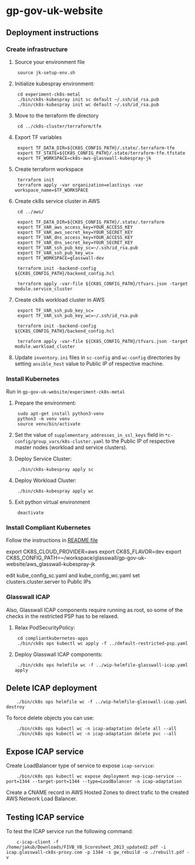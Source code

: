 # gp-gov-uk-website

## Deployment instructions

### Create infrastructure

1. Source your environment file

        source jk-setup-env.sh

2. Initialize kubespray environment:

        cd experiment-ck8s-metal
        ./bin/ck8s-kubespray init sc default ~/.ssh/id_rsa.pub
        ./bin/ck8s-kubespray init wc default ~/.ssh/id_rsa.pub

3. Move to the terraform tfe directory

        cd ../ck8s-cluster/terraform/tfe

4. Export TF variables

        export TF_DATA_DIR=${CK8S_CONFIG_PATH}/.state/.terraform-tfe
        export TF_STATE=${CK8S_CONFIG_PATH}/.state/terraform-tfe.tfstate
        export TF_WORKSPACE=ck8s-aws-glasswall-kubespray-jk

5. Create terraform workspace

        terraform init
        terraform apply -var organization=elastisys -var workspace_name=$TF_WORKSPACE

6. Create ck8s service cluster in AWS

        cd ../aws/

        export TF_DATA_DIR=${CK8S_CONFIG_PATH}/.state/.terraform
        export TF_VAR_aws_access_key=YOUR_ACCESS_KEY
        export TF_VAR_aws_secret_key=YOUR_SECRET_KEY
        export TF_VAR_dns_access_key=YOUR_ACCESS_KEY
        export TF_VAR_dns_secret_key=YOUR_SECRET_KEY
        export TF_VAR_ssh_pub_key_sc=~/.ssh/id_rsa.pub
        export TF_VAR_ssh_pub_key_wc=
        export TF_WORKSPACE=glasswall-dev

        terraform init -backend-config ${CK8S_CONFIG_PATH}/backend_config.hcl

        terraform apply -var-file ${CK8S_CONFIG_PATH}/tfvars.json -target module.service_cluster

7. Create ck8s workload cluster in AWS

        export TF_VAR_ssh_pub_key_sc=
        export TF_VAR_ssh_pub_key_wc=~/.ssh/id_rsa.pub

        terraform init -backend-config ${CK8S_CONFIG_PATH}/backend_config.hcl

        terraform apply -var-file ${CK8S_CONFIG_PATH}/tfvars.json -target module.workload_cluster

8. Update `inventory.ini` files in `sc-config` and `wc-config` directories by setting `ansible_host` value to Public IP of respective machine.

### Install Kubernetes

Run in `gp-gov-uk-website/experiment-ck8s-metal`

1. Prepare the environment:

        sudo apt-get install python3-venv
        python3 -m venv venv
        source venv/bin/activate

2. Set the value of `supplementary_addresses_in_ssl_keys` field in `*c-config/group_vars/k8s-cluster.yaml` to the Public IP of respective master nodes (workload and service clusters).

3. Deploy Service Cluster:

        ./bin/ck8s-kubespray apply sc

4. Deploy Workload Cluster:

        ./bin/ck8s-kubespray apply wc

5. Exit python virtual environment

        deactivate

### Install Compliant Kubernetes

Follow the instructions in [README file](compliantkubernetes-apps/README.md)

export CK8S_CLOUD_PROVIDER=aws
export CK8S_FLAVOR=dev
export CK8S_CONFIG_PATH=~/workspace/glasswall/gp-gov-uk-website/aws_glasswall-kubespray-jk

edit kube_config_sc.yaml and kube_config_wc.yaml
set clusters.cluster.server to Public IPs

### Glasswall ICAP

Also, Glasswall ICAP components require running as root, so some of the checks in the restricted PSP has to be relaxed.

1. Relax PodSecurityPolicy:

        cd compliantkubernetes-apps
        ./bin/ck8s ops kubectl wc apply -f ../default-restricted-psp.yaml

2. Deploy Glasswall ICAP components:

        ./bin/ck8s ops helmfile wc -f ../wip-helmfile-glasswall-icap.yaml apply

## Delete ICAP deployment

        ./bin/ck8s ops helmfile wc -f ../wip-helmfile-glasswall-icap.yaml destroy

To force delete objects you can use:

        ./bin/ck8s ops kubectl wc -n icap-adaptation delete all --all
        ./bin/ck8s ops kubectl wc -n icap-adaptation delete pvc --all

## Expose ICAP service

Create LoadBalancer type of service to expose `icap-service`:

        ./bin/ck8s ops kubectl wc expose deployment mvp-icap-service --port=1344 --target-port=1344 --type=LoadBalancer -n icap-adaptation

Create a CNAME record in AWS Hosted Zones to direct trafic to the created AWS Network Load Balancer.

## Testing ICAP service

To test the ICAP service run the following command:

        c-icap-client -f /home/jakub/Downloads/FIVB_VB_Scoresheet_2013_updated2.pdf -i icap.glasswall-ck8s-proxy.com -p 1344 -s gw_rebuild -o ./rebuilt.pdf -v
